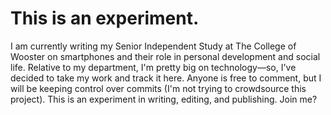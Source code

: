 # This is an experiment.
I am currently writing my Senior Independent Study at The College of Wooster on smartphones and their role in personal development and social life. Relative to my department, I'm pretty big on technology—so, I've decided to take my work and track it here. Anyone is free to comment, but I will be keeping control over commits (I'm not trying to crowdsource this project). This is an experiment in writing, editing, and publishing. Join me?